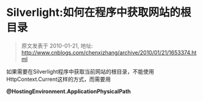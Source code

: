 # Silverlight:如何在程序中获取网站的根目录 
> 原文发表于 2010-01-21, 地址: http://www.cnblogs.com/chenxizhang/archive/2010/01/21/1653374.html 


如果需要在Silverlight程序中获取当前网站的根目录，不能使用HttpContext.Current这样的方式，而需要用

 **@HostingEnvironment.ApplicationPhysicalPath**

